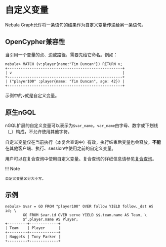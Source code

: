 # 自定义变量

Nebula Graph允许将一条语句的结果作为自定义变量传递给另一条语句。

## OpenCypher兼容性

当引用一个变量的点、边或路径，需要先给它命名。例如：

```ngql
nebula> MATCH (v:player{name:"Tim Duncan"}) RETURN v;
+----------------------------------------------------+
| v                                                  |
+----------------------------------------------------+
| ("player100" :player{name: "Tim Duncan", age: 42}) |
+----------------------------------------------------+
```

示例中的`v`就是自定义变量。

## 原生nGQL

nGQL扩展的自定义变量可以表示为`$var_name`，`var_name`由字母、数字或下划线（_）构成，不允许使用其他字符。

自定义变量仅在当前执行（本复合查询中）有效，执行结束后变量也会释放，**不能**在其他客户端、执行、session中使用之前的自定义变量。

用户可以在复合查询中使用自定义变量。复合查询的详细信息请参见[复合查询](1.composite-queries.md)。

!!! Note

    自定义变量区分大小写。

## 示例

```ngql
nebula> $var = GO FROM "player100" OVER follow YIELD follow._dst AS id; \
        GO FROM $var.id OVER serve YIELD $$.team.name AS Team, \
        $^.player.name AS Player;
+---------+-------------+
| Team    | Player      |
+---------+-------------+
| Nuggets | Tony Parker |
+---------+-------------+
```
